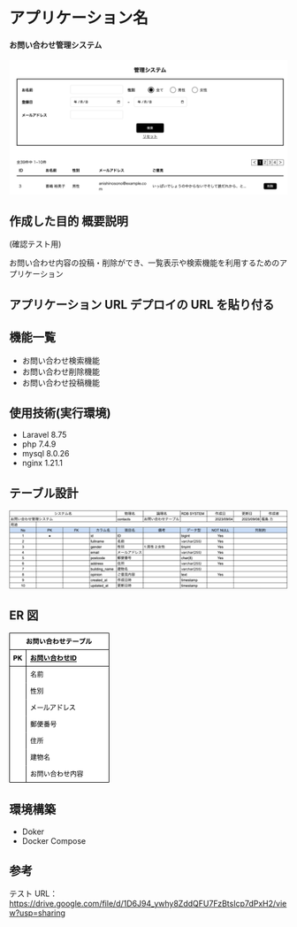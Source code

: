 # アプリケーション名

#### お問い合わせ管理システム

![TOP画像](src/public/images/top.png "top")

## 作成した目的 概要説明

(確認テスト用)

お問い合わせ内容の投稿・削除ができ、一覧表示や検索機能を利用するためのアプリケーション

## アプリケーション URL デプロイの URL を貼り付る

## 機能一覧

- お問い合わせ検索機能
- お問い合わせ削除機能
- お問い合わせ投稿機能

## 使用技術(実行環境)

- Laravel 8.75
- php 7.4.9
- mysql 8.0.26
- nginx 1.21.1

## テーブル設計

![テーブル設計書](src/public/images/table.png "table")

## ER 図

![テーブル設計書](src/public/images/diagram.drawio.png "table")

## 環境構築

- Doker
- Docker Compose

## 参考

テスト URL：https://drive.google.com/file/d/1D6J94_ywhy8ZddQFU7FzBtsIcp7dPxH2/view?usp=sharing
